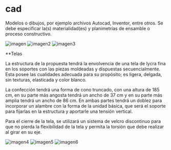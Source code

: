 # cad

Modelos o dibujos, por ejemplo archivos Autocad, Inventor, entre otros. 
Se debe especificar la(s) materialidad(es) y planimetrías de ensamble o proceso constructivo.

![imagen](https://wiki.ead.pucv.cl/images/1/14/Fusion360_movimientoondulatorio1.jpg)
![imagen2](https://wiki.ead.pucv.cl/images/7/76/Fusion360_movimientoondulatoriosegundo.jpg)
![imagen3](https://wiki.ead.pucv.cl/images/d/d0/Fusion360_movimientoondulatoriotercero.jpg)

**Telas

La estructura de la propuesta tendrá la envolvencia de una tela de lycra fina en los soportes con las piezas moldeadas y dispuestas secuencialmente. Esta posee las cualidades adecuada para su propósito; es ligera, delgada, sin texturas, elasticada y color blanco.

La confección tendrá una forma de cono truncado, con una altura de 185 cm, en su parte más angosta tendrá un ancho de 37 cm y en su parte más amplia tendrá un ancho de 86 cm. En ambas partes tendrá un doblez para incorporar un alambre con la forma de la unidad básica, que será el soporte para fijarlas en la estructura y aportarle una tensión vertical.

Para el cierre de la tela, se utilizará un sistema de velcro discontinuo para que no pierda la flexibilidad de la tela y permita la torsión que debe realizar al girar en su eje.

![imagen4](https://wiki.ead.pucv.cl/images/9/91/Plano_frontal_forma_tela1.jpg)
![imagen5](https://wiki.ead.pucv.cl/Archivo:Isometria_forma_tela2.jpg)
![imagen6](https://wiki.ead.pucv.cl/images/e/e0/Tuboisometriatela3.jpg)
